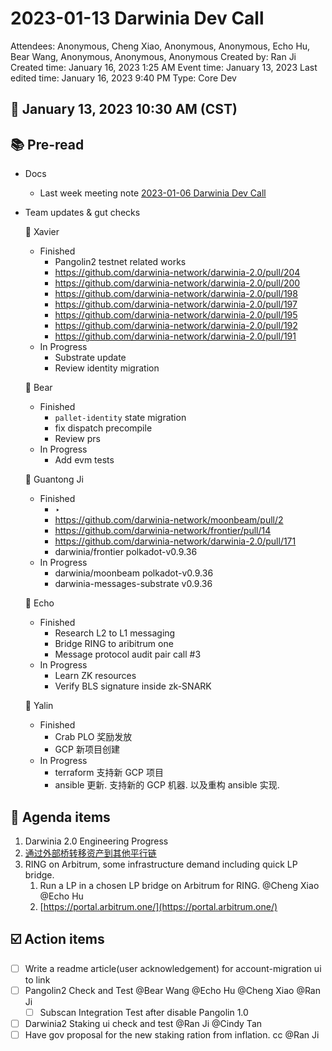 # 2023-01-13 Darwinia Dev Call

Attendees: Anonymous, Cheng Xiao, Anonymous, Anonymous, Echo Hu, Bear Wang, Anonymous, Anonymous, Anonymous
Created by: Ran Ji
Created time: January 16, 2023 1:25 AM
Event time: January 13, 2023
Last edited time: January 16, 2023 9:40 PM
Type: Core Dev

## 📅 January 13, 2023 10:30 AM (CST)

## 📚 Pre-read

- Docs
    - Last week meeting note [2023-01-06 Darwinia Dev Call](2023-01-06%20Darwinia%20Dev%20Call%20ac4b89731b6648aeaf80cbe549eab59a.md)
- Team updates & gut checks
    
    🎯 Xavier
    
    - Finished
        - Pangolin2 testnet related works
        - https://github.com/darwinia-network/darwinia-2.0/pull/204
        - https://github.com/darwinia-network/darwinia-2.0/pull/200
        - https://github.com/darwinia-network/darwinia-2.0/pull/198
        - https://github.com/darwinia-network/darwinia-2.0/pull/197
        - https://github.com/darwinia-network/darwinia-2.0/pull/195
        - https://github.com/darwinia-network/darwinia-2.0/pull/192
        - https://github.com/darwinia-network/darwinia-2.0/pull/191
    - In Progress
        - Substrate update
        - Review identity migration
    
    🎯 Bear
    
    - Finished
        - `pallet-identity` state migration
        - fix dispatch precompile
        - Review prs
    - In Progress
        - Add evm tests
    
    🎯 Guantong Ji
    
    - Finished
        - ‣
        - https://github.com/darwinia-network/moonbeam/pull/2
        - https://github.com/darwinia-network/frontier/pull/14
        - https://github.com/darwinia-network/darwinia-2.0/pull/171
        - darwinia/frontier polkadot-v0.9.36
    - In Progress
        - darwinia/moonbeam polkadot-v0.9.36
        - darwinia-messages-substrate v0.9.36
    
    🎯 Echo
    
    - Finished
        - Research L2 to L1 messaging
        - Bridge RING to aribitrum one
        - Message protocol audit pair call #3
    - In Progress
        - Learn ZK resources
        - Verify BLS signature inside zk-SNARK
    
    🎯 Yalin
    
    - Finished
        - Crab PLO 奖励发放
        - GCP 新项目创建
    - In Progress
        - terraform 支持新 GCP 项目
        - ansible 更新. 支持新的 GCP 机器. 以及重构 ansible 实现.

## 💬 Agenda items

1. Darwinia 2.0 Engineering Progress
2. [通过外部桥转移资产到其他平行链](https://www.notion.so/a632fad8c66d4aeb8ffbd32f76507df2) 
3. RING on Arbitrum, some infrastructure demand including quick LP bridge. 
    1. Run a LP in a chosen LP bridge on Arbitrum for RING. @Cheng Xiao @Echo Hu 
    2. [https://portal.arbitrum.one/](https://portal.arbitrum.one/)

## ☑️ Action items

- [ ]  Write a readme article(user acknowledgement) for account-migration ui to link
- [ ]  Pangolin2 Check and Test @Bear Wang @Echo Hu @Cheng Xiao @Ran Ji
    - [ ]  Subscan Integration Test after disable Pangolin 1.0
- [ ]  Darwinia2 Staking ui check and test @Ran Ji @Cindy Tan
- [ ]  Have gov proposal for the new staking ration from inflation. cc @Ran Ji